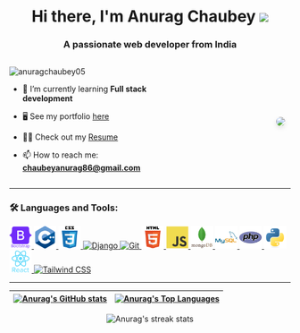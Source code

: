 <div align="center">
   <h1>Hi there, I'm Anurag Chaubey <img src="https://media.giphy.com/media/hvRJCLFzcasrR4ia7z/giphy.gif" width="30px"></h1>
   <h3>A passionate web developer from India</h3>
</div>


<div style="display: flex; justify-content: space-between; align-items: center; flex-wrap: wrap;">
   
   <!-- Left section with text -->
   <div style="flex: 1; min-width: 250px;">
      <p align="left">
         <img src="https://komarev.com/ghpvc/?username=anuragchaubey05&label=Profile%20views&color=0e75b6&style=flat" alt="anuragchaubey05" />
      </p>

- 🌱 I’m currently learning **Full stack development**

- 🖥️ See my portfolio [here](https://anuragchaubey05.github.io/Anurag_Portfolio/index.html)
- 🧑‍💻 Check out my [Resume](https://drive.google.com/file/d/13Ei28iYwzx6F2ymuNF1zVrkhe8aMsx6b/view?usp=drive_link)

- 📫 How to reach me: **chaubeyanurag86@gmail.com**
   </div>

   <!-- Right section with image -->
   <div style="flex: 1; text-align: right; min-width: 250px;">
      <img src="https://raw.githubusercontent.com/SP-XD/SP-XD/refs/heads/main/images/dev-working_rounded.gif" 
         style="border-radius: 10px; margin-top: 10px; margin-right: 10px; box-shadow: 0 4px 8px rgba(0, 0, 0, 0.1); max-width: 100%; height: 200px;" />
   </div>
</div>



</div>

---

### 🛠 Languages and Tools:

<p align="left">
   <a href="https://getbootstrap.com" target="_blank">
      <img src="https://raw.githubusercontent.com/devicons/devicon/master/icons/bootstrap/bootstrap-plain-wordmark.svg" alt="Bootstrap" width="40" height="40"/>
   </a>
   <a href="https://www.w3schools.com/cpp/" target="_blank">
      <img src="https://raw.githubusercontent.com/devicons/devicon/master/icons/cplusplus/cplusplus-original.svg" alt="C++" width="40" height="40"/>
   </a>
   <a href="https://www.w3schools.com/css/" target="_blank">
      <img src="https://raw.githubusercontent.com/devicons/devicon/master/icons/css3/css3-original-wordmark.svg" alt="CSS3" width="40" height="40"/>
   </a>
   <a href="https://www.djangoproject.com/" target="_blank">
      <img src="https://cdn.worldvectorlogo.com/logos/django.svg" alt="Django" width="40" height="40"/>
   </a>
   <a href="https://git-scm.com/" target="_blank">
      <img src="https://www.vectorlogo.zone/logos/git-scm/git-scm-icon.svg" alt="Git" width="40" height="40"/>
   </a>
   <a href="https://www.w3.org/html/" target="_blank">
      <img src="https://raw.githubusercontent.com/devicons/devicon/master/icons/html5/html5-original-wordmark.svg" alt="HTML5" width="40" height="40"/>
   </a>
   <a href="https://developer.mozilla.org/en-US/docs/Web/JavaScript" target="_blank">
      <img src="https://raw.githubusercontent.com/devicons/devicon/master/icons/javascript/javascript-original.svg" alt="JavaScript" width="40" height="40"/>
   </a>
   <a href="https://www.mongodb.com/" target="_blank">
      <img src="https://raw.githubusercontent.com/devicons/devicon/master/icons/mongodb/mongodb-original-wordmark.svg" alt="MongoDB" width="40" height="40"/>
   </a>
   <a href="https://www.mysql.com/" target="_blank">
      <img src="https://raw.githubusercontent.com/devicons/devicon/master/icons/mysql/mysql-original-wordmark.svg" alt="MySQL" width="40" height="40"/>
   </a>
   <a href="https://www.php.net" target="_blank">
      <img src="https://raw.githubusercontent.com/devicons/devicon/master/icons/php/php-original.svg" alt="PHP" width="40" height="40"/>
   </a>
   <a href="https://www.python.org" target="_blank">
      <img src="https://raw.githubusercontent.com/devicons/devicon/master/icons/python/python-original.svg" alt="Python" width="40" height="40"/>
   </a>
   <a href="https://reactjs.org/" target="_blank">
      <img src="https://raw.githubusercontent.com/devicons/devicon/master/icons/react/react-original-wordmark.svg" alt="React" width="40" height="40"/>
   </a>
   <a href="https://tailwindcss.com/" target="_blank">
      <img src="https://www.vectorlogo.zone/logos/tailwindcss/tailwindcss-icon.svg" alt="Tailwind CSS" width="40" height="40"/>
   </a>
</p>

---

| <a href="https://github.com/anuragchaubey05/github-readme-stats"><img align="center" src="https://github-readme-stats.vercel.app/api?username=anuragchaubey05&show_icons=true&include_all_commits=true&theme=buefy&hide_border=true" alt="Anurag's GitHub stats" /></a> | <a href="https://github.com/anuragchaubey05/github-readme-stats"><img align="center" src="https://github-readme-stats.vercel.app/api/top-langs/?username=anuragchaubey05&layout=compact&theme=buefy&hide_border=true" alt="Anurag's Top Languages" /></a> |
| ------------- | ------------- |

<div align="center">
   <p><img align="center" src="https://github-readme-streak-stats.herokuapp.com/?user=anuragchaubey05" alt="Anurag's streak stats" /></p>
</div>
